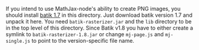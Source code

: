 If you intend to use MathJax-node's ability to create PNG images, you
should install [batik 1.7](http://xmlgraphics.apache.org/batik/download.html)
in this directory.  Just download batik version 1.7 and unpack it here. You need
`batik-rasterizer.jar` and the `lib` directory to be in the top level
of this directory. Since Batik v1.8 you have to either create a symlink
to `batik-rasterizer-1.8.jar` or change `mj-page.js` and `mj-single.js`
to point to the version-specific file name.
